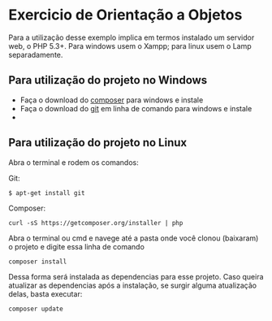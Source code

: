 Exercicio de Orientação a Objetos
==

Para a utilização desse exemplo implica em termos instalado um servidor web, o PHP 5.3+. Para windows usem o Xampp; para linux usem o Lamp separadamente.

Para utilização do projeto no Windows
----

 - Faça o download do [composer][1] para windows e instale
 - Faça o download do [git][2] em linha de comando para windows e instale
 - 
    

Para utilização do projeto no Linux
----

Abra o terminal e rodem os comandos:

Git:

    $ apt-get install git
    
Composer:

    curl -sS https://getcomposer.org/installer | php
    

Abra o terminal ou cmd e navege até a pasta onde você clonou (baixaram) o projeto e digite essa linha de comando

    composer install
    
Dessa forma será instalada as dependencias para esse projeto.
Caso queira atualizar as dependencias após a instalação, se surgir alguma atualização delas, basta executar:

    composer update
    
[1]: http://getcomposer.org/
[2]: http://git-scm.com/
